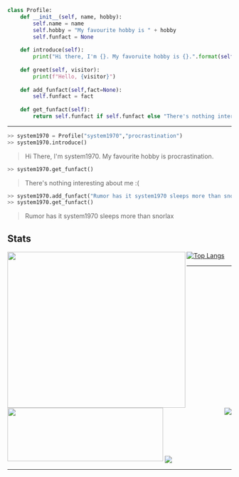 ```python
class Profile:
	def __init__(self, name, hobby):
		self.name = name
		self.hobby = "My favourite hobby is " + hobby
		self.funfact = None
    	
	def introduce(self):
		print("Hi there, I'm {}. My favoruite hobby is {}.".format(self.name,self.hobby))
	
	def greet(self, visitor):
		print(f"Hello, {visitor}")				
	
	def add_funfact(self,fact=None):
		self.funfact = fact
	
	def get_funfact(self):
		return self.funfact if self.funfact else "There's nothing interesting about me :("
``` 

<hr>

```python
>> system1970 = Profile("system1970","procrastination")
>> system1970.introduce() 
```
> Hi There, I'm system1970. My favourite hobby is procrastination.
```python
>> system1970.get_funfact()
```
> There's nothing interesting about me :(
```python
>> system1970.add_funfact("Rumor has it system1970 sleeps more than snorlax")
>> system1970.get_funfact()
```
> Rumor has it system1970 sleeps more than snorlax

## Stats

<img align="left" src="https://github-readme-stats.vercel.app/api?username=system1970&show_icons=true&theme=radical" width="400" height="350">

[![Top Langs](https://github-readme-stats.vercel.app/api/top-langs/?username=system1970&layout=compact)](https://github.com/system1970/)

<hr>

<img src="https://github-readme-stats.vercel.app/api/wakatime?username=system1970" width="350" height="120">

<a href="https://github.com/system1970/CodeCommit">
  <img align="center" src="https://github-readme-stats.vercel.app/api/pin/?username=system1970&repo=CodeCommit&title_color=ffffff&text_color=c9cacc&icon_color=2bbc8a&bg_color=1d1f21" />
</a>    

<a href="https://github.com/system1970/system1970.github.io">
  <img align="right" src="https://github-readme-stats.vercel.app/api/pin/?username=system1970&repo=system1970.github.io&title_color=ffffff&text_color=c9cacc&icon_color=2bbc8a&bg_color=1d1f21" />
</a>    

<hr>

<!-- vars:START -->
[1]: https://github-readme-stats.vercel.app/api?username=system1970&show_icons=true&theme=radical
[2]: https://github-readme-stats.vercel.app/api/top-langs/?username=system1970&layout=compact "Language Stats"
[3]: https://github-readme-stats.vercel.app/api/wakatime?username=system1970 "Coding Stats"
<!-- vars:END -->

<!--
**system1970/system1970** is a ✨ _special_ ✨ repository because its `README.md` (this file) appears on your GitHub profile.

Here are some ideas to get you started:

- 🔭 I’m currently working on ...
- 🌱 I’m currently learning ...
- 👯 I’m looking to collaborate on ...
- 🤔 I’m looking for help with ...
- 💬 Ask me about ...
- 📫 How to reach me: ...
- 😄 Pronouns: ...
- ⚡ Fun fact: ...
-->
